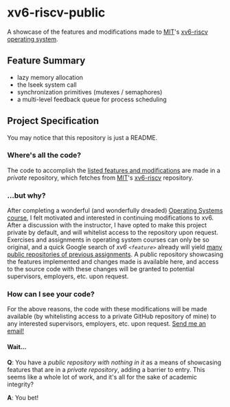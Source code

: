 # xv6-riscv-public

A showcase of the features and modifications made to [MIT](https://github.com/mit-pdos)'s [xv6-riscv operating system](https://github.com/mit-pdos/xv6-riscv).

## Feature Summary

- lazy memory allocation
- the lseek system call
- synchronization primitives (mutexes / semaphores)
- a multi-level feedback queue for process scheduling

## Project Specification

You may notice that this repository is just a README.

### Where's all the code?

The code to accomplish the [listed features and modifications](#feature-summary) are made in a *private* repository, which fetches from [MIT](https://github.com/mit-pdos)'s [xv6-riscv](https://github.com/mit-pdos/xv6-riscv) repository.

### ...but why?

After completing a wonderful (and wonderfully dreaded) [Operating Systems course](https://catalogue.usask.ca/CMPT-332), I felt motivated and interested in continuing modifications to xv6. After a discussion with the instructor, I have opted to make this project private by default, and will whitelist access to the repository upon request. Exercises and assignments in operating system courses can only be so original, and a quick Google search of *xv6 ``<feature>``* already will yield [many public repositories of previous assignments](https://www.google.ca/search?q=xv6+github+solutions). A public repository showcasing the features implemented and changes made is available here, and access to the source code with these changes will be granted to potential supervisors, employers, etc. upon request.

### How can I see your code?

For the above reasons, the code with these modifications will be made available (by whitelisting access to a private GitHub repository of mine) to any interested supervisors, employers, etc. upon request. [Send me an email!](mailto:braden.dubois@usask.ca) 

#### Wait...

**Q**: You have a *public repository with nothing in it* as a means of showcasing features that are in a *private repository*, adding a barrier to entry. This seems like a whole lot of work, and it's all for the sake of academic integrity?

**A**:  You bet!
